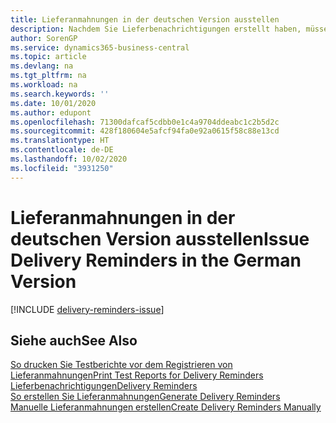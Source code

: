 ```yaml
---
title: Lieferanmahnungen in der deutschen Version ausstellen
description: Nachdem Sie Lieferbenachrichtigungen erstellt haben, müssen Sie sie registrieren und ausdrucken, sodass Sie Mahnungen an Kreditoren in der deutschen Version verschicken können. Vor dem Ausstellen von Lieferbenachrichtigungen können Sie einen Testbericht drucken.
author: SorenGP
ms.service: dynamics365-business-central
ms.topic: article
ms.devlang: na
ms.tgt_pltfrm: na
ms.workload: na
ms.search.keywords: ''
ms.date: 10/01/2020
ms.author: edupont
ms.openlocfilehash: 71300dafcaf5cdbb0e1c4a9704ddeabc1c2b5d2c
ms.sourcegitcommit: 428f180604e5afcf94fa0e92a0615f58c88e13cd
ms.translationtype: HT
ms.contentlocale: de-DE
ms.lasthandoff: 10/02/2020
ms.locfileid: "3931250"
---
```

# <a name="issue-delivery-reminders-in-the-german-version"></a><span data-ttu-id="c86e4-104">Lieferanmahnungen in der deutschen Version ausstellen</span><span class="sxs-lookup"><span data-stu-id="c86e4-104">Issue Delivery Reminders in the German Version</span></span>

[!INCLUDE [delivery-reminders-issue](../includes/ATCHDE/delivery-reminders-issue.md)] 

## <a name="see-also"></a><span data-ttu-id="c86e4-105">Siehe auch</span><span class="sxs-lookup"><span data-stu-id="c86e4-105">See Also</span></span>

[<span data-ttu-id="c86e4-106">So drucken Sie Testberichte vor dem Registrieren von Lieferanmahnungen</span><span class="sxs-lookup"><span data-stu-id="c86e4-106">Print Test Reports for Delivery Reminders</span></span>](how-to-print-test-reports-for-delivery-reminders.md)  
[<span data-ttu-id="c86e4-107">Lieferbenachrichtigungen</span><span class="sxs-lookup"><span data-stu-id="c86e4-107">Delivery Reminders</span></span>](delivery-reminders.md)  
[<span data-ttu-id="c86e4-108">So erstellen Sie Lieferanmahnungen</span><span class="sxs-lookup"><span data-stu-id="c86e4-108">Generate Delivery Reminders</span></span>](how-to-generate-delivery-reminders.md)  
[<span data-ttu-id="c86e4-109">Manuelle Lieferanmahnungen erstellen</span><span class="sxs-lookup"><span data-stu-id="c86e4-109">Create Delivery Reminders Manually</span></span>](how-to-create-delivery-reminders-manually.md)  
